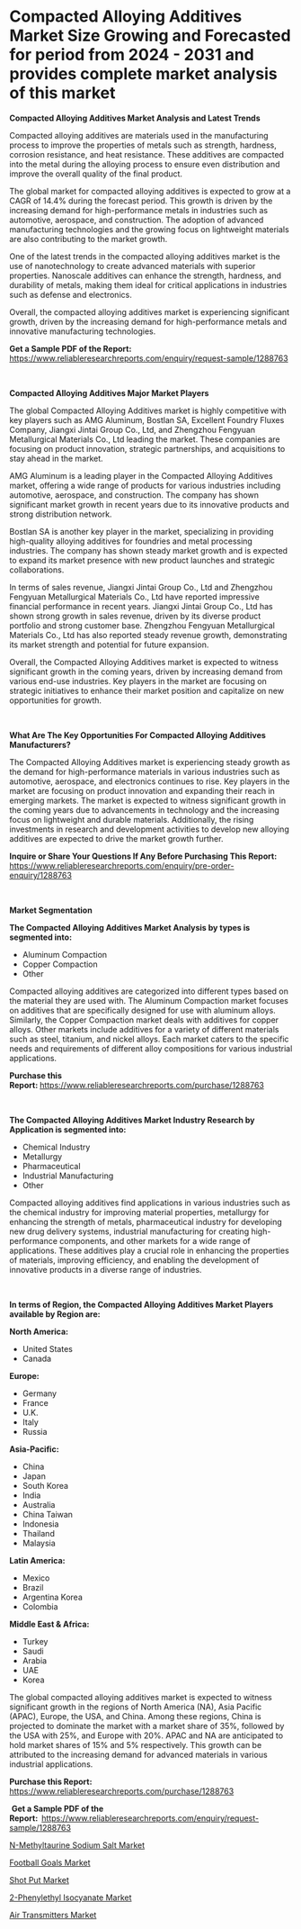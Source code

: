 <p><h1>Compacted Alloying Additives Market Size Growing and Forecasted for period from 2024 - 2031 and provides complete market analysis of this market</h1></p><p><strong>Compacted Alloying Additives Market Analysis and Latest Trends</strong></p>
<p><p>Compacted alloying additives are materials used in the manufacturing process to improve the properties of metals such as strength, hardness, corrosion resistance, and heat resistance. These additives are compacted into the metal during the alloying process to ensure even distribution and improve the overall quality of the final product.</p><p>The global market for compacted alloying additives is expected to grow at a CAGR of 14.4% during the forecast period. This growth is driven by the increasing demand for high-performance metals in industries such as automotive, aerospace, and construction. The adoption of advanced manufacturing technologies and the growing focus on lightweight materials are also contributing to the market growth.</p><p>One of the latest trends in the compacted alloying additives market is the use of nanotechnology to create advanced materials with superior properties. Nanoscale additives can enhance the strength, hardness, and durability of metals, making them ideal for critical applications in industries such as defense and electronics.</p><p>Overall, the compacted alloying additives market is experiencing significant growth, driven by the increasing demand for high-performance metals and innovative manufacturing technologies.</p></p>
<p><strong>Get a Sample PDF of the Report:&nbsp;</strong> <a href="https://www.reliableresearchreports.com/enquiry/request-sample/1288763">https://www.reliableresearchreports.com/enquiry/request-sample/1288763</a></p>
<p>&nbsp;</p>
<p><strong>Compacted Alloying Additives Major Market Players</strong></p>
<p><p>The global Compacted Alloying Additives market is highly competitive with key players such as AMG Aluminum, Bostlan SA, Excellent Foundry Fluxes Company, Jiangxi Jintai Group Co., Ltd, and Zhengzhou Fengyuan Metallurgical Materials Co., Ltd leading the market. These companies are focusing on product innovation, strategic partnerships, and acquisitions to stay ahead in the market.</p><p>AMG Aluminum is a leading player in the Compacted Alloying Additives market, offering a wide range of products for various industries including automotive, aerospace, and construction. The company has shown significant market growth in recent years due to its innovative products and strong distribution network.</p><p>Bostlan SA is another key player in the market, specializing in providing high-quality alloying additives for foundries and metal processing industries. The company has shown steady market growth and is expected to expand its market presence with new product launches and strategic collaborations.</p><p>In terms of sales revenue, Jiangxi Jintai Group Co., Ltd and Zhengzhou Fengyuan Metallurgical Materials Co., Ltd have reported impressive financial performance in recent years. Jiangxi Jintai Group Co., Ltd has shown strong growth in sales revenue, driven by its diverse product portfolio and strong customer base. Zhengzhou Fengyuan Metallurgical Materials Co., Ltd has also reported steady revenue growth, demonstrating its market strength and potential for future expansion.</p><p>Overall, the Compacted Alloying Additives market is expected to witness significant growth in the coming years, driven by increasing demand from various end-use industries. Key players in the market are focusing on strategic initiatives to enhance their market position and capitalize on new opportunities for growth.</p></p>
<p>&nbsp;</p>
<p><strong>What Are The Key Opportunities For Compacted Alloying Additives Manufacturers?</strong></p>
<p><p>The Compacted Alloying Additives market is experiencing steady growth as the demand for high-performance materials in various industries such as automotive, aerospace, and electronics continues to rise. Key players in the market are focusing on product innovation and expanding their reach in emerging markets. The market is expected to witness significant growth in the coming years due to advancements in technology and the increasing focus on lightweight and durable materials. Additionally, the rising investments in research and development activities to develop new alloying additives are expected to drive the market growth further.</p></p>
<p><strong>Inquire or Share Your Questions If Any Before Purchasing This Report:</strong> <a href="https://www.reliableresearchreports.com/enquiry/pre-order-enquiry/1288763">https://www.reliableresearchreports.com/enquiry/pre-order-enquiry/1288763</a></p>
<p>&nbsp;</p>
<p><strong>Market Segmentation</strong></p>
<p><strong>The Compacted Alloying Additives Market Analysis by types is segmented into:</strong></p>
<p><ul><li>Aluminum Compaction</li><li>Copper Compaction</li><li>Other</li></ul></p>
<p><p>Compacted alloying additives are categorized into different types based on the material they are used with. The Aluminum Compaction market focuses on additives that are specifically designed for use with aluminum alloys. Similarly, the Copper Compaction market deals with additives for copper alloys. Other markets include additives for a variety of different materials such as steel, titanium, and nickel alloys. Each market caters to the specific needs and requirements of different alloy compositions for various industrial applications.</p></p>
<p><strong>Purchase this Report:&nbsp;</strong><a href="https://www.reliableresearchreports.com/purchase/1288763">https://www.reliableresearchreports.com/purchase/1288763</a></p>
<p>&nbsp;</p>
<p><strong>The Compacted Alloying Additives Market Industry Research by Application is segmented into:</strong></p>
<p><ul><li>Chemical Industry</li><li>Metallurgy</li><li>Pharmaceutical</li><li>Industrial Manufacturing</li><li>Other</li></ul></p>
<p><p>Compacted alloying additives find applications in various industries such as the chemical industry for improving material properties, metallurgy for enhancing the strength of metals, pharmaceutical industry for developing new drug delivery systems, industrial manufacturing for creating high-performance components, and other markets for a wide range of applications. These additives play a crucial role in enhancing the properties of materials, improving efficiency, and enabling the development of innovative products in a diverse range of industries.</p></p>
<p>&nbsp;</p>
<p><strong>In terms of Region, the Compacted Alloying Additives Market Players available by Region are:</strong></p>
<p>
    <p> <strong> North America: </strong>
        <ul>
            <li>United States</li>
            <li>Canada</li>
        </ul>
        </p> 
    <p> <strong> Europe: </strong>
        <ul>
            <li>Germany</li>
            <li>France</li>
            <li>U.K.</li>
            <li>Italy</li>
            <li>Russia</li>
        </ul>
        </p> 
    <p> <strong> Asia-Pacific: </strong>
        <ul>
            <li>China</li>
            <li>Japan</li>
            <li>South Korea</li>
            <li>India</li>
            <li>Australia</li>
            <li>China Taiwan</li>
            <li>Indonesia</li>
            <li>Thailand</li>
            <li>Malaysia</li>
        </ul>
        </p> 
    <p> <strong> Latin America: </strong>
        <ul>
            <li>Mexico</li>
            <li>Brazil</li>
            <li>Argentina Korea</li>
            <li>Colombia</li>
        </ul>
        </p> 
    <p> <strong> Middle East & Africa: </strong>
        <ul>
            <li>Turkey</li>
            <li>Saudi</li>
            <li>Arabia</li>
            <li>UAE</li>
            <li>Korea</li>
        </ul>
    </p>
    </p>
<p><p>The global compacted alloying additives market is expected to witness significant growth in the regions of North America (NA), Asia Pacific (APAC), Europe, the USA, and China. Among these regions, China is projected to dominate the market with a market share of 35%, followed by the USA with 25%, and Europe with 20%. APAC and NA are anticipated to hold market shares of 15% and 5% respectively. This growth can be attributed to the increasing demand for advanced materials in various industrial applications.</p></p>
<p><strong>Purchase this Report: </strong><a href="https://www.reliableresearchreports.com/purchase/1288763">https://www.reliableresearchreports.com/purchase/1288763</a></p>
<p>&nbsp;<strong>Get a Sample PDF of the Report:&nbsp;&nbsp;</strong><a href="https://www.reliableresearchreports.com/enquiry/request-sample/1288763">https://www.reliableresearchreports.com/enquiry/request-sample/1288763</a></p>
<p><strong></strong></p>
<p><p><a href="https://iodized-pantydraco-05c.notion.site/N-Methyltaurine-Sodium-Salt-Market-Research-Report-Reveals-The-Latest-Trends-And-Opportunities-of-th-50ecb625fe1640d89600c521cc4b3ff2">N-Methyltaurine Sodium Salt Market</a></p><p><a href="https://view.publitas.com/reportprime-1/football-goals-market-research-report-provides-thorough-industry-overview-which-offers-an-in-depth-analysis-of-product-trends-and-new-market-divisions/">Football Goals Market</a></p><p><a href="https://view.publitas.com/reportprime-1/decoding-the-shot-put-market-a-deep-dive-into-the-latest-market-trends-market-segmentation-and-competitive-analysis/">Shot Put Market</a></p><p><a href="https://noble-drawer-34c.notion.site/2-Phenylethyl-Isocyanate-Market-Centers-on-Aspects-such-as-Market-Growth-Market-Share-Market-Oppor-de4cc3c073ae49c291fb89bdf453bfe8">2-Phenylethyl Isocyanate Market</a></p><p><a href="https://three-jumbo-f6d.notion.site/Air-Transmitters-Market-Research-Report-Provides-thorough-Industry-Overview-which-offers-an-In-Dept-9cbe6d6859964bab9b5c7cc0b39a4d3c">Air Transmitters Market</a></p></p>